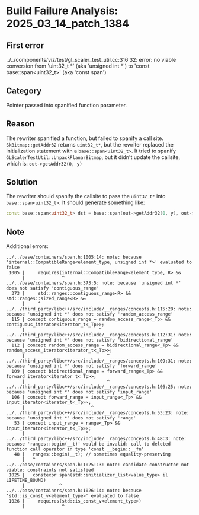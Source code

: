 # Build Failure Analysis: 2025_03_14_patch_1384

## First error

../../components/viz/test/gl_scaler_test_util.cc:316:32: error: no viable conversion from 'uint32_t *' (aka 'unsigned int *') to 'const base::span<uint32_t>' (aka 'const span<unsigned int>')

## Category
Pointer passed into spanified function parameter.

## Reason
The rewriter spanified a function, but failed to spanify a call site. `SkBitmap::getAddr32` returns `uint32_t*`, but the rewriter replaced the initialization statement with a `base::span<uint32_t>`. It tried to spanify `GLScalerTestUtil::UnpackPlanarBitmap`, but it didn't update the callsite, which is: `out->getAddr32(0, y)`

## Solution
The rewriter should spanify the callsite to pass the `uint32_t*` into `base::span<uint32_t>`. It should generate something like:
```c++
const base::span<uint32_t> dst = base::span(out->getAddr32(0, y), out->width());
```

## Note
Additional errors:
```
../../base/containers/span.h:1005:14: note: because 'internal::CompatibleRange<element_type, unsigned int *>' evaluated to false
 1005 |     requires(internal::CompatibleRange<element_type, R> &&
      |              ^
../../base/containers/span.h:373:5: note: because 'unsigned int *' does not satisfy 'contiguous_range'
  373 |     std::ranges::contiguous_range<R> && std::ranges::sized_range<R> &&
      |     ^
../../third_party/libc++/src/include/__ranges/concepts.h:115:28: note: because 'unsigned int *' does not satisfy 'random_access_range'
  115 | concept contiguous_range = random_access_range<_Tp> && contiguous_iterator<iterator_t<_Tp>>;
      |                            ^
../../third_party/libc++/src/include/__ranges/concepts.h:112:31: note: because 'unsigned int *' does not satisfy 'bidirectional_range'
  112 | concept random_access_range = bidirectional_range<_Tp> && random_access_iterator<iterator_t<_Tp>>;
      |                               ^
../../third_party/libc++/src/include/__ranges/concepts.h:109:31: note: because 'unsigned int *' does not satisfy 'forward_range'
  109 | concept bidirectional_range = forward_range<_Tp> && forward_iterator<iterator_t<_Tp>>;
      |                               ^
../../third_party/libc++/src/include/__ranges/concepts.h:106:25: note: because 'unsigned int *' does not satisfy 'input_range'
  106 | concept forward_range = input_range<_Tp> && input_iterator<iterator_t<_Tp>>;
      |                         ^
../../third_party/libc++/src/include/__ranges/concepts.h:53:23: note: because 'unsigned int *' does not satisfy 'range'
   53 | concept input_range = range<_Tp> && input_iterator<iterator_t<_Tp>>;
      |                       ^
../../third_party/libc++/src/include/__ranges/concepts.h:48:3: note: because 'ranges::begin(__t)' would be invalid: call to deleted function call operator in type 'const __begin::__fn'
   48 |   ranges::begin(__t); // sometimes equality-preserving
      |   ^
../../base/containers/span.h:1025:13: note: candidate constructor not viable: constraints not satisfied
 1025 |   constexpr span(std::initializer_list<value_type> il LIFETIME_BOUND)
      |             ^
../../base/containers/span.h:1026:14: note: because 'std::is_const_v<element_type>' evaluated to false
 1026 |     requires(std::is_const_v<element_type>)
      |              ^